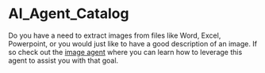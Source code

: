 # AI_Agent_Catalog

Do you have a need to extract images from files like Word, Excel, Powerpoint, or you would just like to have a good description of an image. If so check out the [image agent](docs/agents/image_extractor/README.md) where you can learn how to leverage this agent to assist you with that goal.  